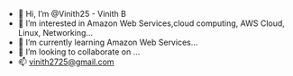 - 👋 Hi, I’m @Vinith25 - Vinith B
- 👀 I’m interested in Amazon Web Services,cloud computing, AWS Cloud, Linux, Networking...
- 🌱 I’m currently learning Amazon Web Services...
- 💞️ I’m looking to collaborate on ...
- 📫 vinith2725@gmail.com

<!---
Vinith25/Vinith25 is a ✨ special ✨ repository because its `README.md` (this file) appears on your GitHub profile.
You can click the Preview link to take a look at your changes.
--->
